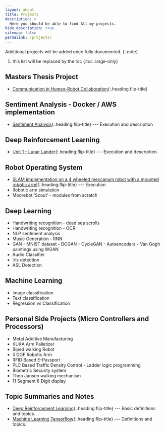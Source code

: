 ```yaml
---
layout: about
title: Projects
description: >
  Here you should be able to find All my projects.
hide_description: true
sitemap: false
permalink: /projects/
---
```

Additional projects will be added once fully documented.
{:.note}

1. this list will be replaced by the toc
{:toc .large-only}

## Masters Thesis Project
* [Communication in Human-Robot Collaboration]{:.heading.flip-title}

## Sentiment Analysis - Docker / AWS implementation
* [Sentiment Analysis]{:.heading.flip-title} --- Execution and description

## Deep Reinforcement Learning
* [Unit 1 - Lunar Lander]{:.heading.flip-title} --- Execution and description

## Robot Operating System
* [SLAM implementation on a 4 wheeled meccanum robot with a mounted robotic arm!]{:.heading.flip-title} --- Execution
* Robotic arm simulation
* Moorebot 'Scout' - modules from scratch


<!-- ## Tensorflow Tutorials
* [1 - Image Classification]{:.heading.flip-title} --- Execution and description -->

## Deep Learning
* Handwriting recognition - dead sea scrolls
* Handwriting recognition - OCR
* NLP sentiment analysis
* Music Generation - RNN
* GAN - MNIST dataset
      - DCGAN
      - CycleGAN
      - Autoencoders
      - Van Gogh paintings using WGAN
* Audio Classifier
* Iris detection
* ASL Detection

## Machine Learning
* Image classification
* Text classification
* Regression vs Classification

## Personal Side Projects (Micro Controllers and Processors)
* Metal Additive Manufacturing
* KUKA Arm Palletizer
* Biped walking Robot
* 5 DOF Robotic Arm
* RFID Based E-Passport
* PLC Based Traffic Density Control - Ladder logic programming
* Biometric Security system
* Theo Jansen walking mechanism
* 11 Segment 6 Digit display

## Topic Summaries and Notes
* [Deep Reinforcement Learning]{:.heading.flip-title} --- Basic definitions and topics.
* [Machine Learning Tensorflow]{:.heading.flip-title} --- Definitions and topics.


[Deep Reinforcement Learning]: desc_deep_rl.md
[Machine Learning Tensorflow]: desc_ml_basics.md
[Unit 1 - Lunar Lander]: 1_lunar_lander.md
[1 - Image Classification]: 1_image_classification.md
[Communication in Human-Robot Collaboration]: master_thesis.md
[Sentiment Analysis]: sentiment_analysis.md
[SLAM implementation on a 4 wheeled meccanum robot with a mounted robotic arm!]: SLAM_ROS_robot.md
